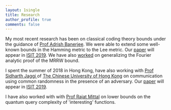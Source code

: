 ```yaml
---
layout: 1single
title: Research
author_profile: true
comments: false
---
```

My most recent research has been on classical coding theory bounds under the guidance of <a href="https://home.iitk.ac.in/~adrish">Prof Adrish Banerjee</a>. We were able to extend some well-known bounds in the Hamming metric to the Lee metric. Our <a href="/assets/pdfs/Lee_metric.pdf">paper</a> will appear in <a href="https://2019.ieee-isit.org/">ISIT 2019</a>. We have also <a href="/assets/pdfs/Adversarial_Channels.pdf">worked</a> on generalizing the Fourier analytic proof of the MRRW bound.

I spent the summer of 2018 in Hong Kong, have also working with <a href="https://staff.ie.cuhk.edu.hk/~sjaggi/"> Prof Sidharth Jaggi </a> of <a href="http://www.cuhk.edu.hk/english/index.html">The Chinese University of Hong Kong</a> on communication using common randomness in the presence of an adversary. Our <a href="/assets/pdfs/Shared_randomness.pdf">paper</a> will appear in <a href="https://2019.ieee-isit.org/">ISIT 2019</a>.

I have also worked with with <a href="https://www.cse.iitk.ac.in/users/rmittal/">Prof Rajat Mittal</a> on lower bounds on the quantum query complexity of 'interesting' functions.
